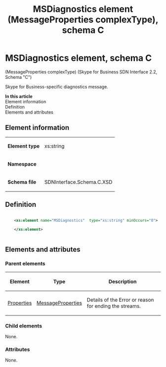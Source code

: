 ﻿---
title: MSDiagnostics element (MessageProperties complexType), schema C
TOCTitle: MSDiagnostics element (MessageProperties complexType)
description: More information about the Skype for Business-specific diagnostics message.
ms:assetid: ed100150-2606-80a8-7b72-3b7b9690ceb9
ms:mtpsurl: https://msdn.microsoft.com/library/Mt404796(v=office.16)
ms:contentKeyID: 68250706
ms.date: 08/24/2015
mtps_version: v=office.16
dev_langs:
- xml
---

# MSDiagnostics element, schema C

(MessageProperties complexType) (Skype for Business SDN Interface 2.2, Schema "C")

Skype for Business-specific diagnostics message.

**In this article**  
Element information  
Definition  
Elements and attributes  

## Element information

<table>
<tbody>
<tr class="odd">
<td><p><strong>Element type</strong></p></td>
<td><p>xs:string</p></td>
</tr>
<tr class="even">
<td><p><strong>Namespace</strong></p></td>
<td><p></p></td>
</tr>
<tr class="odd">
<td><p><strong>Schema file</strong></p></td>
<td><p>SDNInterface.Schema.C.XSD</p></td>
</tr>
</tbody>
</table>


## Definition

```xml

    <xs:element name="MSDiagnostics"  type="xs:string" minOccurs="0">
    
    </xs:element>
  
```

## Elements and attributes

### Parent elements

<table>
<thead>
<tr class="header">
<th><p>Element</p></th>
<th><p>Type</p></th>
<th><p>Description</p></th>
</tr>
</thead>
<tbody>
<tr class="odd">
<td><p><a href="properties-element-messagetype-complextype-skype-for-business-sdn-interface-2-2-schema-c.md">Properties</a></p></td>
<td><p><a href="messageproperties-complextype-skype-for-business-sdn-interface-2-2-schema-c.md">MessageProperties</a></p></td>
<td><p>Details of the Error or reason for ending the streams.</p></td>
</tr>
</tbody>
</table>


### Child elements

None.

### Attributes

None.


